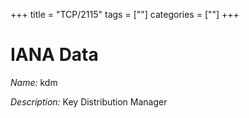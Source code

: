 +++
title = "TCP/2115"
tags = [""]
categories = [""]
+++

# IANA Data

_Name:_ kdm

_Description:_ Key Distribution Manager

